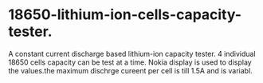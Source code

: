 # 18650-lithium-ion-cells-capacity-tester.
A constant current discharge based lithium-ion capacity tester. 4 individual 18650 cells capacity can be test at a time. Nokia display is used to display the values.the maximum dischrge cureent per cell is till 1.5A and is variabl. 
